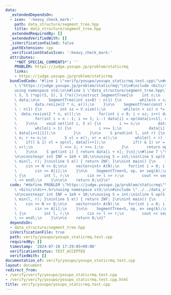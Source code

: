 ```yaml
---
data:
  _extendedDependsOn:
  - icon: ':heavy_check_mark:'
    path: data_structure/segment_tree.hpp
    title: data_structure/segment_tree.hpp
  _extendedRequiredBy: []
  _extendedVerifiedWith: []
  _isVerificationFailed: false
  _pathExtension: cpp
  _verificationStatusIcon: ':heavy_check_mark:'
  attributes:
    '*NOT_SPECIAL_COMMENTS*': ''
    PROBLEM: https://judge.yosupo.jp/problem/staticrmq
    links:
    - https://judge.yosupo.jp/problem/staticrmq
  bundledCode: "#line 1 \"verify/yosupo/yosupo_staticrmq.test.cpp\"\n#define PROBLEM\
    \ \"https://judge.yosupo.jp/problem/staticrmq\"\n\n#include <bits/stdc++.h>\n\
    using namespace std;\n\n#line 1 \"data_structure/segment_tree.hpp\"\ntemplate<class\
    \ S, S (*op)(S, S), S (*e)()>\nstruct SegmentTree{\n    int n;\n    vector<S>\
    \ data;\n\n    SegmentTree(int sz=0) : n(1) {\n        while(n < sz) n *= 2;\n\
    \        data.resize(2 * n, e());\n    }\n\n    SegmentTree(const vector<S> &V)\
    \ : n(1) {\n        int sz = V.size();\n        while(n < sz) n *= 2;\n      \
    \  data.resize(2 * n, e());\n        for(int i = 0; i < sz; i++) data[i+n] = V[i];\n\
    \        for(int i = n - 1; i >= 1; i--) data[i] = op(data[i<<1], data[i<<1|1]);\n\
    \    }\n\n    void set(int i, S x) {\n        i += n;\n        data[i] = x;\n\
    \        while(i > 1) {\n            i >>= 1;\n            data[i] = op(data[i<<1],\
    \ data[i<<1|1]);\n        }\n    }\n\n    S prod(int l, int r) {\n        l +=\
    \ n; r += n;\n        S vl = e(), vr = e();\n        while(l < r) {\n        \
    \    if(l & 1) vl = op(vl, data[l++]);\n            if(r & 1) vr = op(data[--r],\
    \ vr);\n            l >>= 1; r >>= 1;\n        }\n        return op(vl, vr);\n\
    \    }\n\n    S get(int i) { return data[i + n]; }\n};\n#line 7 \"verify/yosupo/yosupo_staticrmq.test.cpp\"\
    \n\nconstexpr int INF = 1e9 + 10;\n\nusing S = int;\ninline S op(S l, S r) { return\
    \ min(l, r); }\ninline S e() { return INF; }\n\nint main() {\n    int N, Q;\n\
    \    cin >> N >> Q;\n\n    vector<int> A(N);\n    for(int i = 0; i < N; i++) {\n\
    \        cin >> A[i];\n    }\n\n    SegmentTree<S, op, e> seg(A);\n\n    while(Q--)\
    \ {\n        int l, r;\n        cin >> l >> r;\n        cout << seg.prod(l, r)\
    \ << endl;\n    }\n\n\n    return 0;\n}\n"
  code: "#define PROBLEM \"https://judge.yosupo.jp/problem/staticrmq\"\n\n#include\
    \ <bits/stdc++.h>\nusing namespace std;\n\n#include \"../../data_structure/segment_tree.hpp\"\
    \n\nconstexpr int INF = 1e9 + 10;\n\nusing S = int;\ninline S op(S l, S r) { return\
    \ min(l, r); }\ninline S e() { return INF; }\n\nint main() {\n    int N, Q;\n\
    \    cin >> N >> Q;\n\n    vector<int> A(N);\n    for(int i = 0; i < N; i++) {\n\
    \        cin >> A[i];\n    }\n\n    SegmentTree<S, op, e> seg(A);\n\n    while(Q--)\
    \ {\n        int l, r;\n        cin >> l >> r;\n        cout << seg.prod(l, r)\
    \ << endl;\n    }\n\n\n    return 0;\n}"
  dependsOn:
  - data_structure/segment_tree.hpp
  isVerificationFile: true
  path: verify/yosupo/yosupo_staticrmq.test.cpp
  requiredBy: []
  timestamp: '2024-07-10 17:29:05+09:00'
  verificationStatus: TEST_ACCEPTED
  verifiedWith: []
documentation_of: verify/yosupo/yosupo_staticrmq.test.cpp
layout: document
redirect_from:
- /verify/verify/yosupo/yosupo_staticrmq.test.cpp
- /verify/verify/yosupo/yosupo_staticrmq.test.cpp.html
title: verify/yosupo/yosupo_staticrmq.test.cpp
---
```

